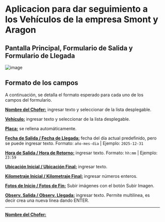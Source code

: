 # Aplicacion para dar seguimiento a los Vehículos de la empresa Smont y Aragon

## Pantalla Principal, Formulario de Salida y Formulario de Llegada
![image](https://github.com/user-attachments/assets/c384764f-65a4-4f49-8cf8-ed824367d296)

## Formato de los campos

A continuación, se detalla el formato esperado para cada uno de los campos del formulario.

<u>**Nombre del Chofer:**</u> ingresar texto y seleccionar de la lista desplegable.

<u>**Vehículo:**</u> ingresar texto y seleccionar de la lista desplegable.

<u>**Placa:**</u> se rellena automáticamente.

<u>**Fecha de Salida / Fecha de Llegada:**</u> fecha del día actual predefinido, pero se puede ingresar texto. Formato: `año-mes-dia` | Ejemplo: `2025-12-31`

<u>**Hora de Salida / Hora de Retorno:**</u> ingresar texto. Formato: `hh:mm` | Ejemplo: `23:59`

<u>**Ubicación Inicial / Ubicación Final:**</u> ingresar texto.

<u>**Kilometraje Inicial / Kilometraje Final:**</u> ingresar números enteros.

<u>**Fotos de Inicio / Fotos de Fin:**</u> Subir imágenes con el botón Subir Imagen.

<u>**Observ. Salida / Observ. Llegada:**</u> ingresar texto. Permite multilínea, es decir crea una nueva línea dando ENTER.

---
<span style="text-decoration: underline;">**Nombre del Chofer:**</span>

